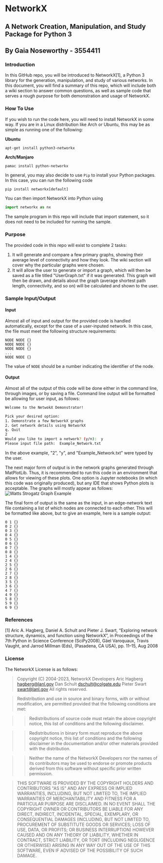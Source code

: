  # NetworkX
 ## A Network Creation, Manipulation, and Study Package for Python 3
 ## By Gaia Noseworthy - 3554411

 ### Introduction
 In this GitHub repo, you will be introduced to NetworkX[1], a Python 3 library for the generation, manipulation, and study of various networks. In this document, you will find a summary of this repo, which will include both a wiki section to answer common questions, as well as sample code that serves a rough purpose for both demonstration and usage of NetworkX.

 ### How To Use
 If you wish to run the code here, you will need to install NetworkX in some way. If you are in a Linux distribution like Arch or Ubuntu, this may be as simple as running one of the following:

 **Ubuntu**
 ```
 apt-get install python3-networkx
 ```

 **Arch/Manjaro**
 ```
 pamac install python-networkx
 ```

 In general, you may also decide to use `Pip` to install your Python packages. In this case, you can run the following code
 ```Python
 pip install networkx[default]
 ```

 You can then import NetworkX into Python using
 ```Python
 import networkx as nx
 ```

 The sample program in this repo will include that import statement, so it does not need to be included for running the sample.

 ### Purpose
 The provided code in this repo will exist to complete 2 tasks:
 1. It will generate and compare a few primary graphs, showing their average level of connectivity and how they look. The wiki section will cover why the particular graphs were chosen.
 2. It will allow the user to generate or import a graph, which will then be saved as a file titled "UserGraph.txt" if it was generated. This graph will then be drawn, and details about the graph (average shortest path length, connectivity, and so on) will be calculated and shown to the user.

 ### Sample Input/Output
 #### Input
 Almost all of input and output for the provided code is handled automatically, except for the case of a user-inputed network. In this case, the file must meet the following structure requirements:
 ```
 NODE NODE {}
 NODE NODE {}
 NODE NODE {}
 ...
 NODE NODE {}
 ```

 The value of `NODE` should be a number indicating the identifier of the node.

 #### Output
 Almost all of the output of this code will be done either in the command line, through images, or by saving a file. Command line output will be formatted be allowing for user input, as follows:
 ```Bash
 Welcome to the NetwokX Demonstrator!

 Pick your desired option:
 1. Demonstrate a few NetworkX graphs
 2. Get network details using NetworkX
 q. Quit
 2
 Would you like to import a network? (y/n):  y
 Please input file path:  Example_Network.txt
 ```

 In the above example, "2", "y", and "Example_Network.txt" were typed by the user.

 The next major form of output is in the network graphs generated through MatPlotLib. Thus, it is recommended to run this code in an environment that allows for viewing of these plots. One option is Jupyter notebooks (in which this code was originally produced), but any IDE that shows Python plots is acceptable. The graphs will mostly appear as follows:
 ![Watts Strogatz Graph Example](Example.png)

 The final form of output is the same as the input, in an edge-network text file containing a list of which nodes are connected to each other. This will be formatted like above, but to give an example, here is a sample output:
 ```
 0 1 {}
 0 2 {}
 0 3 {}
 0 4 {}
 0 5 {}
 0 6 {}
 0 7 {}
 0 8 {}
 1 4 {}
 2 4 {}
 2 5 {}
 2 6 {}
 2 7 {}
 2 8 {}
 3 5 {}
 3 6 {}
 4 7 {}
 4 9 {}
 5 8 {}
 5 9 {}
 6 9 {}
 ```

 ### References
 [1] Aric A. Hagberg, Daniel A. Schult and Pieter J. Swart, “Exploring network structure, dynamics, and function using NetworkX”, in Proceedings of the 7th Python in Science Conference (SciPy2008), Gäel Varoquaux, Travis Vaught, and Jarrod Millman (Eds), (Pasadena, CA USA), pp. 11–15, Aug 2008

 ### License
 The NetworkX License is as follows:
 > Copyright (C) 2004-2023, NetworkX Developers
> Aric Hagberg <hagberg@lanl.gov>
> Dan Schult <dschult@colgate.edu>
> Pieter Swart <swart@lanl.gov>
> All rights reserved.

> Redistribution and use in source and binary forms, with or without modification, are permitted provided that the following conditions are met:

> > Redistributions of source code must retain the above copyright
    notice, this list of conditions and the following disclaimer.

> > Redistributions in binary form must reproduce the above
    copyright notice, this list of conditions and the following
    disclaimer in the documentation and/or other materials provided
    with the distribution.

> > Neither the name of the NetworkX Developers nor the names of its
    contributors may be used to endorse or promote products derived
    from this software without specific prior written permission.

> THIS SOFTWARE IS PROVIDED BY THE COPYRIGHT HOLDERS AND CONTRIBUTORS "AS IS" AND ANY EXPRESS OR IMPLIED WARRANTIES, INCLUDING, BUT NOT LIMITED TO, THE IMPLIED WARRANTIES OF MERCHANTABILITY AND FITNESS FOR A PARTICULAR PURPOSE ARE DISCLAIMED. IN NO EVENT SHALL THE COPYRIGHT OWNER OR CONTRIBUTORS BE LIABLE FOR ANY DIRECT, INDIRECT, INCIDENTAL, SPECIAL, EXEMPLARY, OR CONSEQUENTIAL DAMAGES (INCLUDING, BUT NOT LIMITED TO, PROCUREMENT OF SUBSTITUTE GOODS OR SERVICES; LOSS OF USE, DATA, OR PROFITS; OR BUSINESS INTERRUPTION) HOWEVER CAUSED AND ON ANY THEORY OF LIABILITY, WHETHER IN CONTRACT, STRICT LIABILITY, OR TORT (INCLUDING NEGLIGENCE OR OTHERWISE) ARISING IN ANY WAY OUT OF THE USE OF THIS SOFTWARE, EVEN IF ADVISED OF THE POSSIBILITY OF SUCH DAMAGE.
